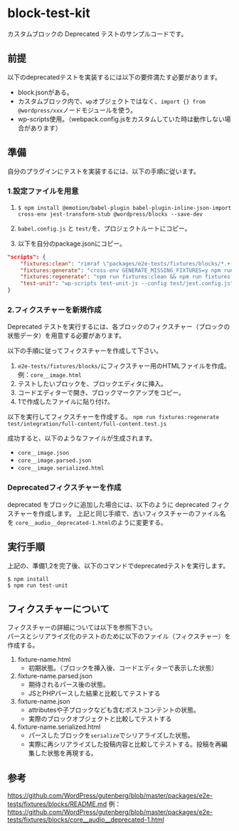 # block-test-kit
カスタムブロックの Deprecated テストのサンプルコードです。

## 前提
以下のdeprecatedテストを実装するには以下の要件満たす必要があります。
- block.jsonがある。
- カスタムブロック内で、`wp`オブジェクトではなく、`import {} from @wordpress/xxx`ノードモジュールを使う。
- wp-scripts使用。（webpack.config.jsをカスタムしていた時は動作しない場合があります）

## 準備

自分のプラグインにテストを実装するには、以下の手順に従います。

### 1.設定ファイルを用意

1. `$ npm install @emotion/babel-plugin babel-plugin-inline-json-import cross-env jest-transform-stub @wordpress/blocks --save-dev`

2. `babel.config.js` と `test/`を、プロジェクトルートにコピー。

3. 以下を自分のpackage.jsonにコピー。
```package.json
"scripts": {
	"fixtures:clean": "rimraf \"packages/e2e-tests/fixtures/blocks/*.+(json|serialized.html)\"",
	"fixtures:generate": "cross-env GENERATE_MISSING_FIXTURES=y npm run test-unit",
	"fixtures:regenerate": "npm run fixtures:clean && npm run fixtures:generate",
	"test-unit": "wp-scripts test-unit-js --config test/jest.config.js"
}	
```

### 2.フィクスチャーを新規作成

Deprecated テストを実行するには、各ブロックのフィクスチャー（ブロックの状態データ）を用意する必要があります。

以下の手順に従ってフィクスチャーを作成して下さい。

1. `e2e-tests/fixtures/blocks/`にフィクスチャー用のHTMLファイルを作成。例：`core__image.html`
2. テストしたいブロックを、ブロックエディタに挿入。
3. コードエディターで開き、ブロックマークアップをコピー。
4. 1で作成したファイルに貼り付け。

以下を実行してフィクスチャーを作成する。
`npm run fixtures:regenerate test/integration/full-content/full-content.test.js`

成功すると、以下のようなファイルが生成されます。
- `core__image.json`
- `core__image.parsed.json`
- `core__image.serialized.html`

### Deprecatedフィクスチャーを作成
deprecated をブロックに追加した場合には、以下のように deprecated フィクスチャーを作成します。
上記と同じ手順で、古いフィクスチャーのファイル名を `core__audio__deprecated-1.html`のように変更する。

## 実行手順
上記の、準備1,2を完了後、以下のコマンドでdeprecatedテストを実行します。

`$ npm install`  
`$ npm run test-unit`


## フィクスチャーについて
フィクスチャーの詳細については以下を参照下さい。  
パースとシリアライズ化のテストのために以下のファイル（フィクスチャー）を作成する。

1. fixture-name.html 
    - 初期状態。（ブロックを挿入後、コードエディターで表示した状態）
3. fixture-name.parsed.json
    - 期待されるパース後の状態。
    - JSとPHPパースした結果と比較してテストする
5. fixture-name.json
    - attributesや子ブロックなども含むポストコンテントの状態。
    - 実際のブロックオブジェクトと比較してテストする
7. fixture-name.serialized.html
    - パースしたブロックを`serialize`でシリアライズした状態。
    - 実際に再シリアライズした投稿内容と比較してテストする。投稿を再編集した状態を再現する。

## 参考
https://github.com/WordPress/gutenberg/blob/master/packages/e2e-tests/fixtures/blocks/README.md
例：https://github.com/WordPress/gutenberg/blob/master/packages/e2e-tests/fixtures/blocks/core__audio__deprecated-1.html

